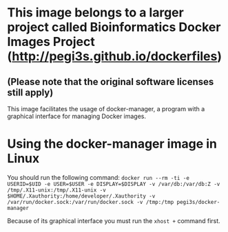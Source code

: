 # This image belongs to a larger project called Bioinformatics Docker Images Project (http://pegi3s.github.io/dockerfiles)
## (Please note that the original software licenses still apply)

This image facilitates the usage of docker-manager, a program with a graphical interface for managing Docker images.

# Using the docker-manager image in Linux
You should run the following command: `docker run --rm -ti -e USERID=$UID -e USER=$USER -e DISPLAY=$DISPLAY -v /var/db:/var/db:Z -v /tmp/.X11-unix:/tmp/.X11-unix -v $HOME/.Xauthority:/home/developer/.Xauthority -v /var/run/docker.sock:/var/run/docker.sock -v /tmp:/tmp pegi3s/docker-manager`

Because of its graphical interface you must run the `xhost +` command first.
